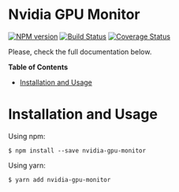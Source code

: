 # Nvidia GPU Monitor

[![NPM version](https://img.shields.io/npm/v/nvidia-gpu-monitor.svg)](https://www.npmjs.com/package/nvidia-gpu-monitor)
[![Build Status](https://travis-ci.org/LCMApps/nvidia-gpu-monitor.svg?branch=master)](https://travis-ci.org/LCMApps/nvidia-gpu-monitor)
[![Coverage Status](https://coveralls.io/repos/github/LCMApps/nvidia-gpu-monitor/badge.svg?branch=master)](https://coveralls.io/github/LCMApps/nvidia-gpu-monitor?branch=master)

Please, check the full documentation below.

**Table of Contents**

* [Installation and Usage](#installation)

# <a name="installation"></a>Installation and Usage

Using npm:
```shell
$ npm install --save nvidia-gpu-monitor
```

Using yarn:
```shell
$ yarn add nvidia-gpu-monitor
```
